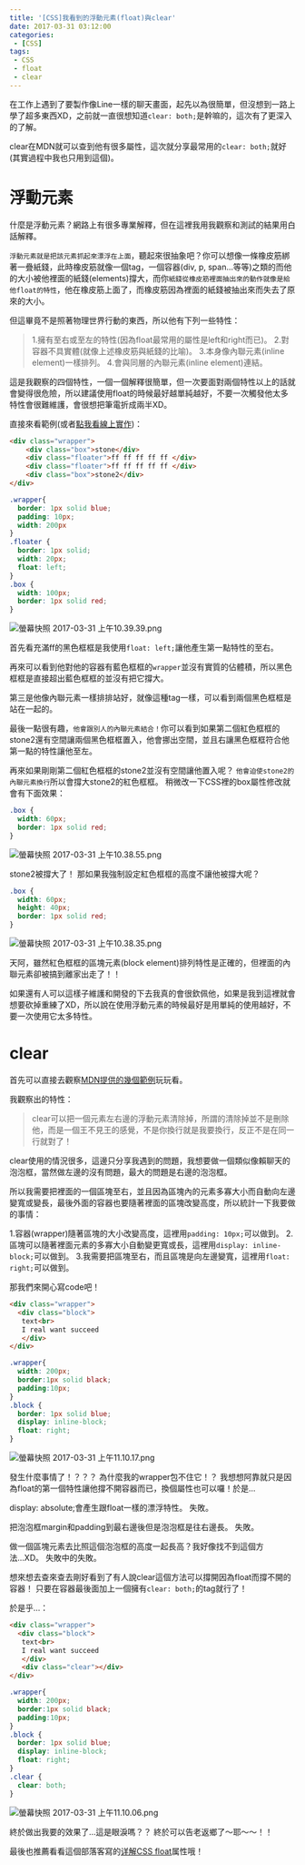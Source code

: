 ```yaml
---
title: '[CSS]我看到的浮動元素(float)與clear'
date: 2017-03-31 03:12:00
categories:
 - [CSS]
tags:
 - CSS
 - float
 - clear
---
```

在工作上遇到了要製作像Line一樣的聊天畫面，起先以為很簡單，但沒想到一路上學了超多東西XD，之前就一直很想知道`clear: both;`是幹嘛的，這次有了更深入的了解。

clear在MDN就可以查到他有很多屬性，這次就分享最常用的`clear: both;`就好(其實過程中我也只用到這個)。

# 浮動元素
什麼是浮動元素？網路上有很多專業解釋，但在這裡我用我觀察和測試的結果用白話解釋。

`浮動元素就是把該元素抓起來漂浮在上面`，聽起來很抽象吧？你可以想像一條橡皮筋綁著一疊紙錢，此時橡皮筋就像一個tag，一個容器(div, p, span...等等)之類的而他的大小被他裡面的紙錢(elements)撐大，而你`紙錢從橡皮筋裡面抽出來的動作就像是給他float的特性`，他在橡皮筋上面了，而橡皮筋因為裡面的紙錢被抽出來而失去了原來的大小。

但這畢竟不是照著物理世界行動的東西，所以他有下列一些特性：
>1.擁有至右或至左的特性(因為float最常用的屬性是left和right而已)。
>2.對容器不具實體(就像上述橡皮筋與紙錢的比喻)。
>3.本身像內聯元素(inline element)一樣排列。
>4.會與同層的內聯元素(inline element)連結。

這是我觀察的四個特性，一個一個解釋很簡單，但一次要面對兩個特性以上的話就會變得很危險，所以建議使用float的時候最好越單純越好，不要一次觸發他太多特性會很難維護，會很想把筆電折成兩半XD。

直接來看範例(或者[點我看線上實作](https://jsbin.com/carabu/2/edit?html,css,output))：
```html html
<div class="wrapper">
    <div class="box">stone</div>
    <div class="floater">ff ff ff ff ff </div>
    <div class="floater">ff ff ff ff ff </div>
    <div class="box">stone2</div>
</div>
```
```css css
.wrapper{
  border: 1px solid blue;
  padding: 10px;
  width: 200px
}
.floater {
  border: 1px solid;
  width: 20px;
  float: left;
}
.box {
  width: 100px;
  border: 1px solid red;
}
```
![螢幕快照 2017-03-31 上午10.39.39.png](http://user-image.logdown.io/user/18810/blog/18323/post/1656549/NgyP9qOBRyumTdZVNKE3_%E8%9E%A2%E5%B9%95%E5%BF%AB%E7%85%A7%202017-03-31%20%E4%B8%8A%E5%8D%8810.39.39.png)

首先看充滿ff的黑色框框是我使用`float: left;`讓他產生第一點特性的至右。

再來可以看到他對他的容器有藍色框框的`wrapper`並沒有實質的佔體積，所以黑色框框是直接超出藍色框框的並沒有把它撐大。

第三是他像內聯元素一樣排排站好，就像<span>這種tag一樣，可以看到兩個黑色框框是站在一起的。

最後一點很有趣，`他會跟別人的內聯元素結合！`你可以看到如果第二個紅色框框的stone2還有空間讓兩個黑色框框置入，他會挪出空間，並且右讓黑色框框符合他第一點的特性讓他至左。

再來如果剛剛第二個紅色框框的stone2並沒有空間讓他置入呢？
`他會迫使stone2的內聯元素換行`所以會撐大stone2的紅色框框。
稍微改一下CSS裡的box屬性修改就會有下面效果：
```css css
.box {
  width: 60px;
  border: 1px solid red;
}
```
![螢幕快照 2017-03-31 上午10.38.55.png](http://user-image.logdown.io/user/18810/blog/18323/post/1656549/ml7RNuzS429wlU6x3xK1_%E8%9E%A2%E5%B9%95%E5%BF%AB%E7%85%A7%202017-03-31%20%E4%B8%8A%E5%8D%8810.38.55.png)

stone2被撐大了！
那如果我強制設定紅色框框的高度不讓他被撐大呢？
```css css
.box {
  width: 60px;
  height: 40px;
  border: 1px solid red;
}
```
![螢幕快照 2017-03-31 上午10.38.35.png](http://user-image.logdown.io/user/18810/blog/18323/post/1656549/syRFetgRTKQ5qVXHsuqA_%E8%9E%A2%E5%B9%95%E5%BF%AB%E7%85%A7%202017-03-31%20%E4%B8%8A%E5%8D%8810.38.35.png)

天阿，雖然紅色框框的區塊元素(block element)排列特性是正確的，但裡面的內聯元素卻被搞到離家出走了！！

如果還有人可以這樣子維護和開發的下去我真的會很欽佩他，如果是我到這裡就會想要砍掉重練了XD，所以說在使用浮動元素的時候最好是用單純的使用越好，不要一次使用它太多特性。

# clear
首先可以直接去觀察[MDN提供的幾個範例](https://developer.mozilla.org/en-US/docs/Web/CSS/clear)玩玩看。

我觀察出的特性：
>clear可以把一個元素左右邊的浮動元素清除掉，所謂的清除掉並不是刪除他，而是一個王不見王的感覺，不是你換行就是我要換行，反正不是在同一行就對了！

clear使用的情況很多，這邊只分享我遇到的問題，我想要做一個類似像賴聊天的泡泡框，當然做左邊的沒有問題，最大的問題是右邊的泡泡框。

所以我需要把裡面的一個區塊至右，並且因為區塊內的元素多寡大小而自動向左邊變寬或變長，最後外面的容器也要隨著裡面的區塊改變高度，所以統計一下我要做的事情：

1.容器(wrapper)隨著區塊的大小改變高度，這裡用`padding: 10px;`可以做到。
2.區塊可以隨著裡面元素的多寡大小自動變更寬或長，這裡用`display: inline-block;`可以做到。
3.我需要把區塊至右，而且區塊是向左邊變寬，這裡用`float: right;`可以做到。

那我們來開心寫code吧！
```html html
<div class="wrapper">
  <div class="block">
   text<br>
   I real want succeed
   </div>
</div>
```
```css css
.wrapper{
  width: 200px;
  border:1px solid black;
  padding:10px;
}
.block {
  border: 1px solid blue;
  display: inline-block;
  float: right;
}
```
![螢幕快照 2017-03-31 上午11.10.17.png](http://user-image.logdown.io/user/18810/blog/18323/post/1656549/Q2YE5UFkTy6dpPmimypM_%E8%9E%A2%E5%B9%95%E5%BF%AB%E7%85%A7%202017-03-31%20%E4%B8%8A%E5%8D%8811.10.17.png)

發生什麼事情了！？？？
為什麼我的wrapper包不住它！？
我想想阿靠就只是因為float的第一個特性讓他撐不開容器而已，換個屬性也可以囉！於是...

display: absolute;會產生跟float一樣的漂浮特性。
失敗。

把泡泡框margin和padding到最右邊後但是泡泡框是往右邊長。
失敗。

做一個區塊元素去比照這個泡泡框的高度一起長高？我好像找不到這個方法...XD。
失敗中的失敗。

想來想去查來查去剛好看到了有人說clear這個方法可以撐開因為float而撐不開的容器！
只要在容器最後面加上一個擁有`clear: both;`的tag就行了！

於是乎...：
```html html
<div class="wrapper">
  <div class="block">
   text<br>
   I real want succeed
   </div>
   <div class="clear"></div>
</div>
```
```css css
.wrapper{
  width: 200px;
  border:1px solid black;
  padding:10px;
}
.block {
  border: 1px solid blue;
  display: inline-block;
  float: right;
}
.clear {
  clear: both;
}
```
![螢幕快照 2017-03-31 上午11.10.06.png](http://user-image.logdown.io/user/18810/blog/18323/post/1656549/cX77B1xSYWIOAikc86oW_%E8%9E%A2%E5%B9%95%E5%BF%AB%E7%85%A7%202017-03-31%20%E4%B8%8A%E5%8D%8811.10.06.png)

終於做出我要的效果了...這是眼淚嗎？？
終於可以告老返鄉了～耶～～！！

最後也推薦看看這個部落客寫的[详解CSS float](http://luopq.com/2015/11/08/CSS-float/)属性哦！
